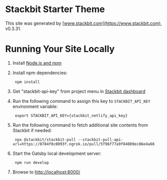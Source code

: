 # Stackbit Starter Theme

This site was generated by [www.stackbit.com](https://www.stackbit.com), v0.3.31.

# Running Your Site Locally

1. Install [Node.js and npm](https://nodejs.org/en/)

1. Install npm dependencies:

        npm install

1. Get "stackbit-api-key" from project menu in [Stackbit dashboard](https://app.stackbit.com/dashboard)

1. Run the following command to assign this key to `STACKBIT_API_KEY` environment variable:

        export STACKBIT_API_KEY={stackbit_netlify_api_key}

1. Run the following command to fetch additional site contents from Stackbit if needed:

        npx @stackbit/stackbit-pull --stackbit-pull-api-url=https://0784f0c0093f.ngrok.io/pull/5f96f77a9f84089ec86e4a66

1. Start the Gatsby local development server:

        npm run develop

1. Browse to [http://localhost:8000/](http://localhost:8000/)
